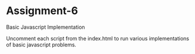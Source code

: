 # Assignment-6
 Basic Javascript Implementation

Uncomment each script from the index.html to run various implementations of basic javascript problems.
